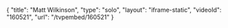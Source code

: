 {
    "title": "Matt Wilkinson",
    "type": "solo",
    "layout": "iframe-static",
    "videoId": "160521",
    "url": "\/tvpembed\/160521"
}